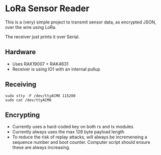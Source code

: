 # LoRa Sensor Reader

This is a (very) simple project to transmit sensor data, as encrypted JSON, over the wire using LoRa.

The receiver just prints it over Serial.

## Hardware

- Uses RAK19007 + RAK4631
- Receiver is using IO1 with an internal pullup

## Receiving
```
sudo stty -F /dev/ttyACM0 115200
sudo cat /dev/ttyACM0
```

## Encrypting
- Currently uses a hard-coded key on both rx and tx modules
- Currently always uses the max 128 byte payload length
- To reduce the risk of replay attacks, will always be incremeneing a sequence number and boot counter.  Computer script should ensure these are always increasing.
